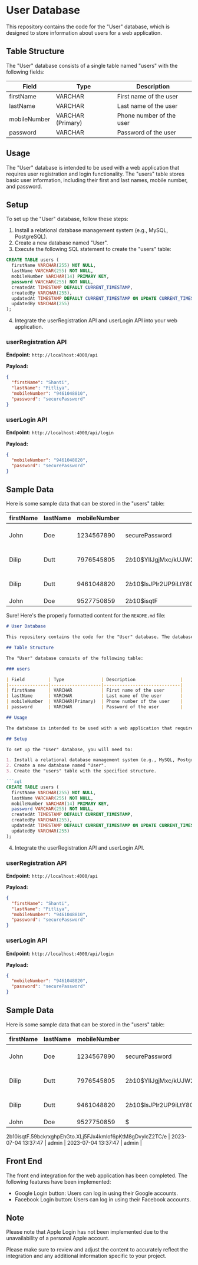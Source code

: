 # User Database

This repository contains the code for the "User" database, which is designed to store information about users for a web application.

## Table Structure

The "User" database consists of a single table named "users" with the following fields:

| Field         | Type             | Description                  |
|---------------|------------------|------------------------------|
| firstName     | VARCHAR          | First name of the user       |
| lastName      | VARCHAR          | Last name of the user        |
| mobileNumber  | VARCHAR (Primary)| Phone number of the user     |
| password      | VARCHAR          | Password of the user         |

## Usage

The "User" database is intended to be used with a web application that requires user registration and login functionality. The "users" table stores basic user information, including their first and last names, mobile number, and password.

## Setup

To set up the "User" database, follow these steps:

1. Install a relational database management system (e.g., MySQL, PostgreSQL).
2. Create a new database named "User".
3. Execute the following SQL statement to create the "users" table:

```sql
CREATE TABLE users (
  firstName VARCHAR(255) NOT NULL,
  lastName VARCHAR(255) NOT NULL,
  mobileNumber VARCHAR(14) PRIMARY KEY,
  password VARCHAR(255) NOT NULL,
  createdAt TIMESTAMP DEFAULT CURRENT_TIMESTAMP,
  createdBy VARCHAR(255),
  updatedAt TIMESTAMP DEFAULT CURRENT_TIMESTAMP ON UPDATE CURRENT_TIMESTAMP,
  updatedBy VARCHAR(255)
);
```

4. Integrate the userRegistration API and userLogin API into your web application.

### userRegistration API

**Endpoint:** `http://localhost:4000/api`

**Payload:**
```json
{
  "firstName": "Shanti",
  "lastName": "Pitliya",
  "mobileNumber": "9461048810",
  "password": "securePassword"
}
```

### userLogin API

**Endpoint:** `http://localhost:4000/api/login`

**Payload:**
```json
{
  "mobileNumber": "9461048820",
  "password": "securePassword"
}
```

## Sample Data

Here is some sample data that can be stored in the "users" table:

| firstName | lastName | mobileNumber | password                                                | createdAt            | createdBy | updatedAt            | updatedBy |
|-----------|----------|--------------|---------------------------------------------------------|----------------------|-----------|----------------------|-----------|
| John      | Doe      | 1234567890   | securePassword                                          | 2023-07-04 13:26:43  | admin     | 2023-07-04 13:26:43  | admin     |
| Dilip     | Dutt     | 7976545805   | $2b$10$YIlJgjMxc/kUJW2qsoiMo.zyHok3FA5.qDhJEq0.ifu684.AlFEZ. | 2023-07-04 13:38:59  | admin     | 2023-07-04 13:38:59  | admin     |
| Dilip     | Dutt     | 9461048820   | $2b$10$lsJPlr2UP9iLtY8QSwluR.DOKrs1FeQA6jxBHyC6.YBGX9heNm1Ii | 2023-07-04 14:31:27  | admin     | 2023-07-04 14:31:27  | admin     |
| John      | Doe      | 9527750859   | $2b$10$isqtF

Sure! Here's the properly formatted content for the `README.md` file:

```markdown
# User Database

This repository contains the code for the "User" database. The database is designed to store information about users for a web application.

## Table Structure

The "User" database consists of the following table:

### users

| Field         | Type              | Description                 |
|---------------|-------------------|-----------------------------|
| firstName     | VARCHAR           | First name of the user      |
| lastName      | VARCHAR           | Last name of the user       |
| mobileNumber  | VARCHAR(Primary)  | Phone number of the user    |
| password      | VARCHAR           | Password of the user        |

## Usage

The database is intended to be used with a web application that requires user registration and login functionality. The "users" table stores basic user information such as their name, phone number, and password.

## Setup

To set up the "User" database, you will need to:

1. Install a relational database management system (e.g., MySQL, PostgreSQL).
2. Create a new database named "User".
3. Create the "users" table with the specified structure.

```sql
CREATE TABLE users (
  firstName VARCHAR(255) NOT NULL,
  lastName VARCHAR(255) NOT NULL,
  mobileNumber VARCHAR(14) PRIMARY KEY,
  password VARCHAR(255) NOT NULL,
  createdAt TIMESTAMP DEFAULT CURRENT_TIMESTAMP,
  createdBy VARCHAR(255),
  updatedAt TIMESTAMP DEFAULT CURRENT_TIMESTAMP ON UPDATE CURRENT_TIMESTAMP,
  updatedBy VARCHAR(255)
);
```

4. Integrate the userRegistration API and userLogin API.

### userRegistration API

**Endpoint:** `http://localhost:4000/api`

**Payload:**
```json
{
  "firstName": "Shanti",
  "lastName": "Pitliya",
  "mobileNumber": "9461048810",
  "password": "securePassword"
}
```

### userLogin API

**Endpoint:** `http://localhost:4000/api/login`

**Payload:**
```json
{
  "mobileNumber": "9461048820",
  "password": "securePassword"
}
```

## Sample Data

Here is some sample data that can be stored in the "users" table:

| firstName | lastName | mobileNumber | password                                                | createdAt            | createdBy | updatedAt            | updatedBy |
|-----------|----------|--------------|---------------------------------------------------------|----------------------|-----------|----------------------|-----------|
| John      | Doe      | 1234567890   | securePassword                                          | 2023-07-04 13:26:43  | admin     | 2023-07-04 13:26:43  | admin     |
| Dilip     | Dutt     | 7976545805   | $2b$10$YIlJgjMxc/kUJW2qsoiMo.zyHok3FA5.qDhJEq0.ifu684.AlFEZ. | 2023-07-04 13:38:59  | admin     | 2023-07-04 13:38:59  | admin     |
| Dilip     | Dutt     | 9461048820   | $2b$10$lsJPlr2UP9iLtY8QSwluR.DOKrs1FeQA6jxBHyC6.YBGX9heNm1Ii | 2023-07-04 14:31:27  | admin     | 2023-07-04 14:31:27  | admin     |
| John      | Doe      | 9527750859   | $

2b$10$isqtF.59bckrxghpEhGto.XLj5FJx4kmlof6pKtM8gDvylcZ2TC/e | 2023-07-04 13:37:47  | admin     | 2023-07-04 13:37:47  | admin     |

## Front End

The front end integration for the web application has been completed. The following features have been implemented:

- Google Login button: Users can log in using their Google accounts.
- Facebook Login button: Users can log in using their Facebook accounts.

## Note

Please note that Apple Login has not been implemented due to the unavailability of a personal Apple account. 

Please make sure to review and adjust the content to accurately reflect the integration and any additional information specific to your project.
